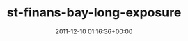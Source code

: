 ---
title:		"st-finans-bay-long-exposure"
mediatype:		"upload"
description:		"TBC"
date:		"2011-12-10 01:16:36+00:00"
album:		"landscapes"
filename:		"st-finans-bay-long-exposure.md"
series:		""
cl_public_id:		"landscapes/st-finans-bay-long-exposure"
cl_version:		1497004738
format:		"tiff"
bytes:		3918512
width:		2560
height:		1440
exposure_mode:		"Manual"
program:		"Manual"
aperture:		"2.8"
focal_length:		"11.0 mm"
iso:		"100"
shutter_speed:		"298"
metering:		"Spot"
flash:		"Off, Did not fire"
white_balance:		"Custom"
colour_temp:		"4150"
has_crop:		"false"
orientation:		"Horizontal (normal)"
camera_model:		"NIKON D7000"
lens_info:		"11-16mm f/2.8"
artist:		"Matt Finucane"
x_resolution:		"300"
y_resolution:		"300"
---